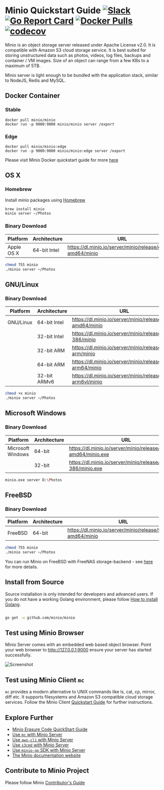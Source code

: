 # Minio Quickstart Guide [![Slack](https://slack.minio.io/slack?type=svg)](https://slack.minio.io) [![Go Report Card](https://goreportcard.com/badge/minio/minio)](https://goreportcard.com/report/minio/minio) [![Docker Pulls](https://img.shields.io/docker/pulls/minio/minio.svg?maxAge=604800)](https://hub.docker.com/r/minio/minio/) [![codecov](https://codecov.io/gh/minio/minio/branch/master/graph/badge.svg)](https://codecov.io/gh/minio/minio)

Minio is an object storage server released under Apache License v2.0. It is compatible with Amazon S3 cloud storage service. It is best suited for storing unstructured data such as photos, videos, log files, backups and container / VM images. Size of an object can range from a few KBs to a maximum of 5TB.

Minio server is light enough to be bundled with the application stack, similar to NodeJS, Redis and MySQL.

## Docker Container
### Stable
```
docker pull minio/minio
docker run -p 9000:9000 minio/minio server /export
```

### Edge
```
docker pull minio/minio:edge
docker run -p 9000:9000 minio/minio:edge server /export
```
Please visit Minio Docker quickstart guide for more [here](https://docs.minio.io/docs/minio-docker-quickstart-guide)

## OS X
### Homebrew
Install minio packages using [Homebrew](http://brew.sh/)

```sh
brew install minio
minio server ~/Photos
```

### Binary Download
| Platform| Architecture | URL|
| ----------| -------- | ------|
|Apple OS X|64-bit Intel|https://dl.minio.io/server/minio/release/darwin-amd64/minio |
```sh
chmod 755 minio
./minio server ~/Photos
```

## GNU/Linux
### Binary Download
| Platform| Architecture | URL|
| ----------| -------- | ------|
|GNU/Linux|64-bit Intel|https://dl.minio.io/server/minio/release/linux-amd64/minio |
|         |32-bit Intel|https://dl.minio.io/server/minio/release/linux-386/minio |
|         |32-bit ARM|https://dl.minio.io/server/minio/release/linux-arm/minio |
|         |64-bit ARM|https://dl.minio.io/server/minio/release/linux-arm64/minio |
|         |32-bit ARMv6|https://dl.minio.io/server/minio/release/linux-arm6vl/minio |
```sh
chmod +x minio
./minio server ~/Photos
```

## Microsoft Windows
### Binary Download
| Platform| Architecture | URL|
| ----------| -------- | ------|
|Microsoft Windows|64-bit|https://dl.minio.io/server/minio/release/windows-amd64/minio.exe |
|                 |32-bit|https://dl.minio.io/server/minio/release/windows-386/minio.exe |
```sh
minio.exe server D:\Photos
```

## FreeBSD
### Binary Download
| Platform| Architecture | URL|
| ----------| -------- | ------|
|FreeBSD|64-bit|https://dl.minio.io/server/minio/release/freebsd-amd64/minio |
```sh
chmod 755 minio
./minio server ~/Photos
```

You can run Minio on FreeBSD with FreeNAS storage-backend - see [here](https://docs.minio.io/docs/how-to-run-minio-in-freenas) for more details.

## Install from Source

Source installation is only intended for developers and advanced users. If you do not have a working Golang environment, please follow [How to install Golang](https://docs.minio.io/docs/how-to-install-golang).

```sh

go get -u github.com/minio/minio

```

## Test using Minio Browser
Minio Server comes with an embedded web based object browser. Point your web browser to http://127.0.0.1:9000 ensure your server has started successfully.

![Screenshot](https://github.com/minio/minio/blob/master/docs/screenshots/minio-browser.jpg?raw=true)

## Test using Minio Client `mc`
`mc` provides a modern alternative to UNIX commands like ls, cat, cp, mirror, diff etc. It supports filesystems and Amazon S3 compatible cloud storage services. Follow the Minio Client [Quickstart Guide](https://docs.minio.io/docs/minio-client-quickstart-guide) for further instructions.

## Explore Further
- [Minio Erasure Code QuickStart Guide](https://docs.minio.io/docs/minio-erasure-code-quickstart-guide)
- [Use `mc` with Minio Server](https://docs.minio.io/docs/minio-client-quickstart-guide)
- [Use `aws-cli` with Minio Server](https://docs.minio.io/docs/aws-cli-with-minio)
- [Use `s3cmd` with Minio Server](https://docs.minio.io/docs/s3cmd-with-minio)
- [Use `minio-go` SDK with Minio Server](https://docs.minio.io/docs/golang-client-quickstart-guide)
- [The Minio documentation website](https://docs.minio.io)

## Contribute to Minio Project
Please follow Minio [Contributor's Guide](https://github.com/minio/minio/blob/master/CONTRIBUTING.md)
